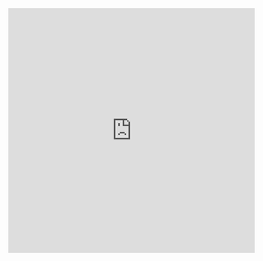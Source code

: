 <iframe width="100%" height="500" frameborder="0"
  src="https://observablehq.com/embed/814307512a1d2b68?cell=*&api_key=76548fb15a95d51852d3e4ae4c4ac70c58969f10"></iframe>
